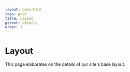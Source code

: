 ```yaml
---
layout: base.html
tags: page
title: Layout
parent: details
order: 1
---
```


# Layout

This page elaborates on the details of our site's base layout.